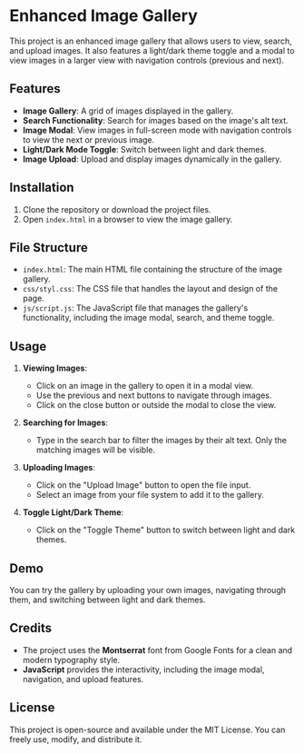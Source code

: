 # Enhanced Image Gallery

This project is an enhanced image gallery that allows users to view, search, and upload images. It also features a light/dark theme toggle and a modal to view images in a larger view with navigation controls (previous and next).

## Features
- **Image Gallery**: A grid of images displayed in the gallery.
- **Search Functionality**: Search for images based on the image's alt text.
- **Image Modal**: View images in full-screen mode with navigation controls to view the next or previous image.
- **Light/Dark Mode Toggle**: Switch between light and dark themes.
- **Image Upload**: Upload and display images dynamically in the gallery.

## Installation

1. Clone the repository or download the project files.
2. Open `index.html` in a browser to view the image gallery.

## File Structure

- `index.html`: The main HTML file containing the structure of the image gallery.
- `css/styl.css`: The CSS file that handles the layout and design of the page.
- `js/script.js`: The JavaScript file that manages the gallery's functionality, including the image modal, search, and theme toggle.

## Usage

1. **Viewing Images**:
   - Click on an image in the gallery to open it in a modal view.
   - Use the previous and next buttons to navigate through images.
   - Click on the close button or outside the modal to close the view.

2. **Searching for Images**:
   - Type in the search bar to filter the images by their alt text. Only the matching images will be visible.

3. **Uploading Images**:
   - Click on the "Upload Image" button to open the file input.
   - Select an image from your file system to add it to the gallery.

4. **Toggle Light/Dark Theme**:
   - Click on the "Toggle Theme" button to switch between light and dark themes.

## Demo

You can try the gallery by uploading your own images, navigating through them, and switching between light and dark themes.

## Credits

- The project uses the **Montserrat** font from Google Fonts for a clean and modern typography style.
- **JavaScript** provides the interactivity, including the image modal, navigation, and upload features.

## License

This project is open-source and available under the MIT License. You can freely use, modify, and distribute it.